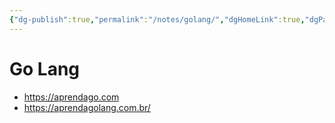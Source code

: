 ```yaml
---
{"dg-publish":true,"permalink":"/notes/golang/","dgHomeLink":true,"dgPassFrontmatter":false,"dgShowBacklinks":true,"dgShowLocalGraph":false}
---
```


# Go Lang

- <https://aprendago.com>
- <https://aprendagolang.com.br/>